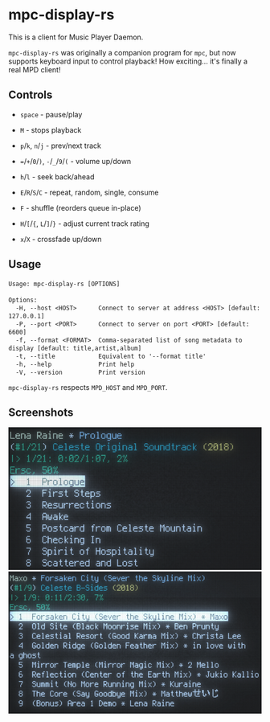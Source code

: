# mpc-display-rs
This is a client for Music Player Daemon.

`mpc-display-rs` was originally a companion program for `mpc`, but now supports keyboard input to control playback! How exciting... it's finally a real MPD client!

## Controls

* `space` - pause/play

* `M` - stops playback

* `p`/`k`, `n`/`j` - prev/next track

* `=`/`+`/`0`/`)`, `-`/`_`/`9`/`(` - volume up/down

* `h`/`l` - seek back/ahead

* `E`/`R`/`S`/`C` - repeat, random, single, consume

* `F` - shuffle (reorders queue in-place)

* `H`/`[`/`{`, `L`/`]`/`}` - adjust current track rating

* `x`/`X` - crossfade up/down

## Usage

```
Usage: mpc-display-rs [OPTIONS]

Options:
  -H, --host <HOST>      Connect to server at address <HOST> [default: 127.0.0.1]
  -P, --port <PORT>      Connect to server on port <PORT> [default: 6600]
  -f, --format <FORMAT>  Comma-separated list of song metadata to display [default: title,artist,album]
  -t, --title            Equivalent to '--format title'
  -h, --help             Print help
  -V, --version          Print version
```

`mpc-display-rs` respects `MPD_HOST` and `MPD_PORT`.

## Screenshots
<!--![](images/demo1.png "demo 1")-->
![](images/demo2.png "demo")
![](images/demo3.png "demo")
